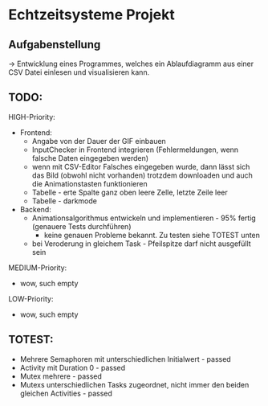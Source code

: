 # Echtzeitsysteme Projekt

## Aufgabenstellung
-> Entwicklung eines Programmes, welches ein Ablaufdiagramm aus einer CSV Datei einlesen und visualisieren kann.

## TODO:
HIGH-Priority:
* Frontend:
    * Angabe von der Dauer der GIF einbauen
    * InputChecker in Frontend integrieren (Fehlermeldungen, wenn falsche Daten eingegeben werden)
    * wenn mit CSV-Editor Falsches eingegeben wurde, dann lässt sich das Bild (obwohl nicht vorhanden) trotzdem downloaden und auch die Animationstasten funktionieren
    * Tabelle - erte Spalte ganz oben leere Zelle, letzte Zeile leer
    * Tabelle - darkmode
* Backend:
    * Animationsalgorithmus entwickeln und implementieren - 95% fertig (genauere Tests durchführen)
        * keine genauen Probleme bekannt. Zu testen siehe TOTEST unten
    * bei Veroderung in gleichem Task - Pfeilspitze darf nicht ausgefüllt sein

MEDIUM-Priority:
* wow, such empty

LOW-Priority:
* wow, such empty

## TOTEST:
* Mehrere Semaphoren mit unterschiedlichen Initialwert                                      - passed
* Activity mit Duration 0                                                                   - passed
* Mutex mehrere                                                                             - passed
* Mutexs unterschiedlichen Tasks zugeordnet, nicht immer den beiden gleichen Activities     - passed